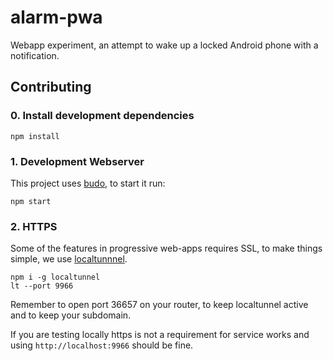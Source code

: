 # alarm-pwa
 Webapp experiment, an attempt to wake up a locked Android phone with a notification.

##  Contributing

### 0. Install development dependencies

```
npm install
```

### 1. Development Webserver
This project uses [budo][budo], to start it run:

```
npm start
```

### 2. HTTPS
Some of the features in progressive web-apps requires SSL, to make things simple, we use [localtunnnel][localtunnel].

```
npm i -g localtunnel
lt --port 9966
```

Remember to open port 36657 on your router, to keep localtunnel active and to keep your subdomain.


If you are testing locally https is not a requirement for service works and using ```http://localhost:9966``` should be fine.


[budo]: https://github.com/mattdesl/budo
[localtunnel]: https://localtunnel.me

